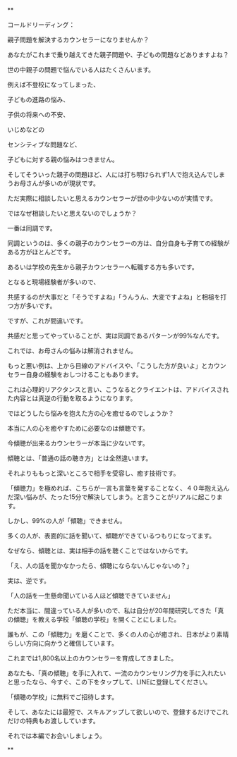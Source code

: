 **

コールドリーディング：

親子問題を解決するカウンセラーになりませんか？

  

あなたがこれまで乗り越えてきた親子問題や、子どもの問題などありますよね？

  

世の中親子の問題で悩んでいる人はたくさんいます。

  

例えば不登校になってしまった、

子どもの進路の悩み、

子供の将来への不安、

いじめなどの

センシティブな問題など、

  

子どもに対する親の悩みはつきません。

  

そしてそういった親子の問題ほど、人には打ち明けられず1人で抱え込んでしまうお母さんが多いのが現状です。

  

ただ実際に相談したいと思えるカウンセラーが世の中少ないのが実情です。

  

ではなぜ相談したいと思えないのでしょうか？

  

一番は同調です。

  

同調というのは、多くの親子のカウンセラーの方は、自分自身も子育ての経験がある方がほとんどです。

  

あるいは学校の先生から親子カウンセラーへ転職する方も多いです。

  

となると現場経験者が多いので、

  

共感するのが大事だと「そうですよね」「うんうん、大変ですよね」と相槌を打つ方が多いです。

  

ですが、これが間違いです。

  

共感だと思ってやっていることが、実は同調であるパターンが99%なんです。

  

これでは、お母さんの悩みは解消されません。

  

もっと悪い例は、上から目線のアドバイスや、「こうした方が良いよ」とカウンセラー自身の経験をおしつけることもあります。

これは心理的リアクタンスと言い、こうなるとクライエントは、アドバイスされた内容とは真逆の行動を取るようになります。

  

ではどうしたら悩みを抱えた方の心を癒せるのでしょうか？

  

本当に人の心を癒やすために必要なのは傾聴です。

  

今傾聴が出来るカウンセラーが本当に少ないです。

  

傾聴とは、「普通の話の聴き方」とは全然違います。

  

それよりももっと深いところで相手を受容し、癒す技術です。

  

「傾聴力」を極めれば、こちらが一言も言葉を発することなく、４０年抱え込んだ深い悩みが、たった15分で解決してしまう。と言うことがリアルに起こります。

  

しかし、99%の人が「傾聴」できません。

多くの人が、表面的に話を聞いて、傾聴ができているつもりになってます。

  

なぜなら、傾聴とは、実は相手の話を聴くことではないからです。

  

「え、人の話を聞かなかったら、傾聴にならないんじゃないの？」

実は、逆です。

  

「人の話を一生懸命聞いている人ほど傾聴できていません」

  

ただ本当に、間違っている人が多いので、私は自分が20年間研究してきた「真の傾聴」を教える学校「傾聴の学校」を開くことにしました。

  

誰もが、この「傾聴力」を磨くことで、多くの人の心が癒され、日本がより素晴らしい方向に向かうと確信しています。

  

これまでは1,800名以上のカウンセラーを育成してきました。

  

あなたも、「真の傾聴」を手に入れて、一流のカウンセリング力を手に入れたいと思ったなら、今すぐ、この下をタップして、LINEに登録してください。

  

「傾聴の学校」に無料でご招待します。

  

そして、あなたには最短で、スキルアップして欲しいので、登録するだけでこれだけの特典もお渡ししています。

  

それでは本編でお会いしましょう。

**